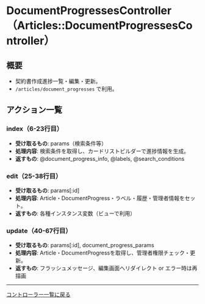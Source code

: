 # DocumentProgressesController（Articles::DocumentProgressesController）

## 概要
- 契約書作成進捗一覧・編集・更新。
- `/articles/document_progresses` で利用。

## アクション一覧

### index（6-23行目）
- **受け取るもの**: params（検索条件等）
- **処理内容**: 検索条件を取得し、カードリストビルダーで進捗情報を生成。
- **返すもの**: @document_progress_info, @labels, @search_conditions

### edit（25-38行目）
- **受け取るもの**: params[:id]
- **処理内容**: Article・DocumentProgress・ラベル・履歴・管理者情報をセット。
- **返すもの**: 各種インスタンス変数（ビューで利用）

### update（40-67行目）
- **受け取るもの**: params[:id], document_progress_params
- **処理内容**: Article・DocumentProgressを取得し、管理者権限チェック・更新。
- **返すもの**: フラッシュメッセージ、編集画面へリダイレクト or エラー時は再描画

---

[コントローラー一覧に戻る](../supplier_controllers_index.md) 